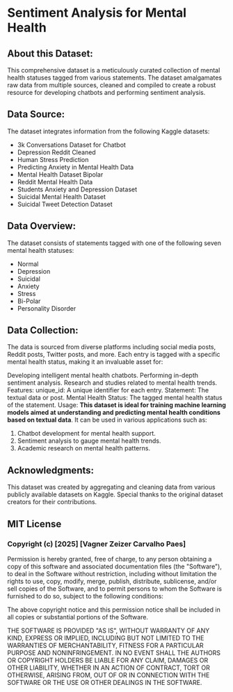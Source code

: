 # Sentiment Analysis for Mental Health





## About this Dataset:
This comprehensive dataset is a meticulously curated collection of mental health statuses tagged from various statements. The dataset amalgamates raw data from multiple sources, cleaned and compiled to create a robust resource for developing chatbots and performing sentiment analysis.

## Data Source:
The dataset integrates information from the following Kaggle datasets:

- 3k Conversations Dataset for Chatbot
- Depression Reddit Cleaned
- Human Stress Prediction
- Predicting Anxiety in Mental Health Data
- Mental Health Dataset Bipolar
- Reddit Mental Health Data
- Students Anxiety and Depression Dataset
- Suicidal Mental Health Dataset
- Suicidal Tweet Detection Dataset

## Data Overview:
The dataset consists of statements tagged with one of the following seven mental health statuses:

- Normal
- Depression
- Suicidal
- Anxiety
- Stress
- Bi-Polar
- Personality Disorder

## Data Collection:
The data is sourced from diverse platforms including social media posts, Reddit posts, Twitter posts, and more. Each entry is tagged with a specific mental health status, making it an invaluable asset for:

Developing intelligent mental health chatbots.
Performing in-depth sentiment analysis.
Research and studies related to mental health trends.
Features:
unique_id: A unique identifier for each entry.
Statement: The textual data or post.
Mental Health Status: The tagged mental health status of the statement.
Usage:
**This dataset is ideal for training machine learning models aimed at understanding and predicting mental health conditions based on textual data**. It can be used in various applications such as:

1. Chatbot development for mental health support.
2. Sentiment analysis to gauge mental health trends.
3. Academic research on mental health patterns.

## Acknowledgments:
This dataset was created by aggregating and cleaning data from various publicly available datasets on Kaggle. Special thanks to the original dataset creators for their contributions.

## MIT License

### Copyright (c) [2025] [Vagner Zeizer Carvalho Paes]

Permission is hereby granted, free of charge, to any person obtaining a copy
of this software and associated documentation files (the "Software"), to deal
in the Software without restriction, including without limitation the rights
to use, copy, modify, merge, publish, distribute, sublicense, and/or sell
copies of the Software, and to permit persons to whom the Software is
furnished to do so, subject to the following conditions:

The above copyright notice and this permission notice shall be included in all
copies or substantial portions of the Software.

THE SOFTWARE IS PROVIDED "AS IS", WITHOUT WARRANTY OF ANY KIND, EXPRESS OR
IMPLIED, INCLUDING BUT NOT LIMITED TO THE WARRANTIES OF MERCHANTABILITY,
FITNESS FOR A PARTICULAR PURPOSE AND NONINFRINGEMENT. IN NO EVENT SHALL THE
AUTHORS OR COPYRIGHT HOLDERS BE LIABLE FOR ANY CLAIM, DAMAGES OR OTHER
LIABILITY, WHETHER IN AN ACTION OF CONTRACT, TORT OR OTHERWISE, ARISING FROM,
OUT OF OR IN CONNECTION WITH THE SOFTWARE OR THE USE OR OTHER DEALINGS IN THE
SOFTWARE.


